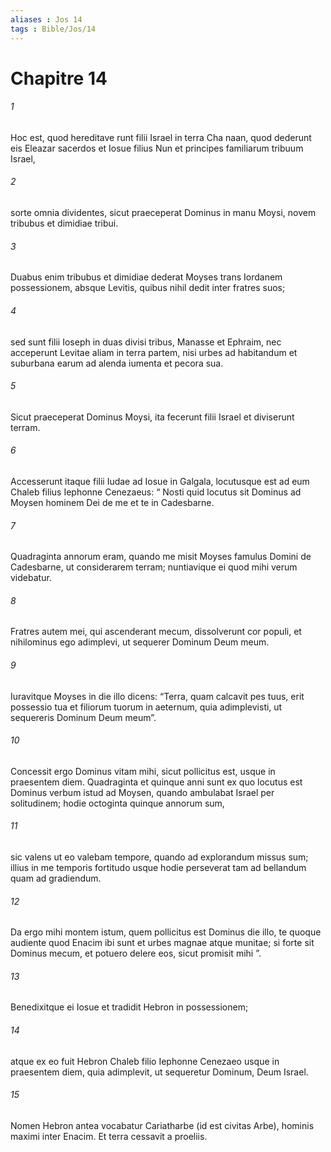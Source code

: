 ```yaml
---
aliases : Jos 14
tags : Bible/Jos/14
---
```


# Chapitre 14

###### 1
Hoc est, quod hereditave runt filii Israel in terra Cha naan, quod dederunt eis Eleazar sacerdos et Iosue filius Nun et principes familiarum tribuum Israel, 
###### 2
sorte omnia dividentes, sicut praeceperat Dominus in manu Moysi, novem tribubus et dimidiae tribui. 
###### 3
Duabus enim tribubus et dimidiae dederat Moyses trans Iordanem possessionem, absque Levitis, quibus nihil dedit inter fratres suos; 
###### 4
sed sunt filii Ioseph in duas divisi tribus, Manasse et Ephraim, nec acceperunt Levitae aliam in terra partem, nisi urbes ad habitandum et suburbana earum ad alenda iumenta et pecora sua. 
###### 5
Sicut praeceperat Dominus Moysi, ita fecerunt filii Israel et diviserunt terram.
###### 6
Accesserunt itaque filii Iudae ad Iosue in Galgala, locutusque est ad eum Chaleb filius Iephonne Cenezaeus: “ Nosti quid locutus sit Dominus ad Moysen hominem Dei de me et te in Cadesbarne. 
###### 7
Quadraginta annorum eram, quando me misit Moyses famulus Domini de Cadesbarne, ut considerarem terram; nuntiavique ei quod mihi verum videbatur. 
###### 8
Fratres autem mei, qui ascenderant mecum, dissolverunt cor populi, et nihilominus ego adimplevi, ut sequerer Dominum Deum meum. 
###### 9
Iuravitque Moyses in die illo dicens: “Terra, quam calcavit pes tuus, erit possessio tua et filiorum tuorum in aeternum, quia adimplevisti, ut sequereris Dominum Deum meum”. 
###### 10
Concessit ergo Dominus vitam mihi, sicut pollicitus est, usque in praesentem diem. Quadraginta et quinque anni sunt ex quo locutus est Dominus verbum istud ad Moysen, quando ambulabat Israel per solitudinem; hodie octoginta quinque annorum sum, 
###### 11
sic valens ut eo valebam tempore, quando ad explorandum missus sum; illius in me temporis fortitudo usque hodie perseverat tam ad bellandum quam ad gradiendum. 
###### 12
Da ergo mihi montem istum, quem pollicitus est Dominus die illo, te quoque audiente quod Enacim ibi sunt et urbes magnae atque munitae; si forte sit Dominus mecum, et potuero delere eos, sicut promisit mihi ”.
###### 13
Benedixitque ei Iosue et tradidit Hebron in possessionem; 
###### 14
atque ex eo fuit Hebron Chaleb filio Iephonne Cenezaeo usque in praesentem diem, quia adimplevit, ut sequeretur Dominum, Deum Israel. 
###### 15
Nomen Hebron antea vocabatur Cariatharbe (id est civitas Arbe), hominis maximi inter Enacim. Et terra cessavit a proeliis.
